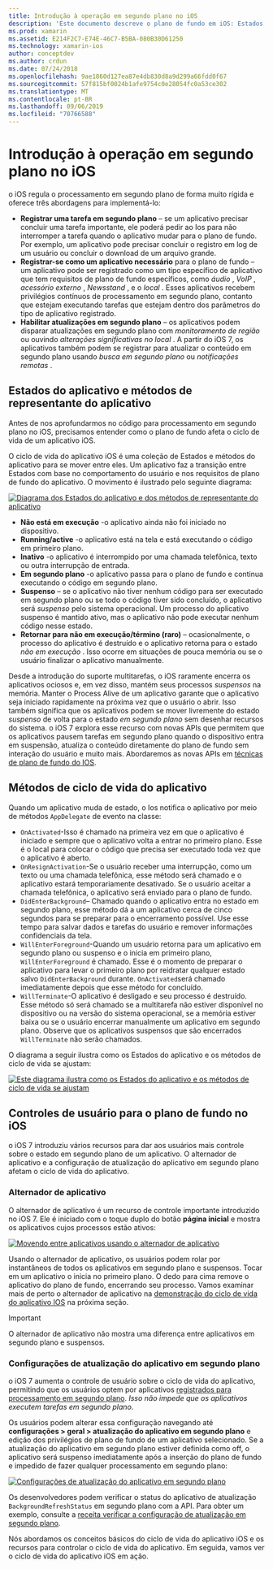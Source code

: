 ```yaml
---
title: Introdução à operação em segundo plano no iOS
description: 'Este documento descreve o plano de fundo em iOS: Estados de aplicativo, métodos de ciclo de vida do aplicativo e atualização de aplicativo em segundo plano.'
ms.prod: xamarin
ms.assetid: E214F2C7-E74E-46C7-B5BA-080B30D61250
ms.technology: xamarin-ios
author: conceptdev
ms.author: crdun
ms.date: 07/24/2018
ms.openlocfilehash: 9ae1860d127ea87e4db830d8a9d299a66fdd0f67
ms.sourcegitcommit: 57f815bf0024b1afe9754c0e28054fc0a53ce302
ms.translationtype: MT
ms.contentlocale: pt-BR
ms.lasthandoff: 09/06/2019
ms.locfileid: "70766588"
---
```

# <a name="introduction-to-backgrounding-in-ios"></a>Introdução à operação em segundo plano no iOS

o iOS regula o processamento em segundo plano de forma muito rígida e oferece três abordagens para implementá-lo:

- **Registrar uma tarefa em segundo plano** – se um aplicativo precisar concluir uma tarefa importante, ele poderá pedir ao Ios para não interromper a tarefa quando o aplicativo mudar para o plano de fundo. Por exemplo, um aplicativo pode precisar concluir o registro em log de um usuário ou concluir o download de um arquivo grande.
- **Registrar-se como um aplicativo necessário** para o plano de fundo – um aplicativo pode ser registrado como um tipo específico de aplicativo que tem requisitos de plano de fundo específicos, como *áudio* , *VoIP* , *acessório externo* , *Newsstand* , e o *local* . Esses aplicativos recebem privilégios contínuos de processamento em segundo plano, contanto que estejam executando tarefas que estejam dentro dos parâmetros do tipo de aplicativo registrado.
- **Habilitar atualizações em segundo plano** – os aplicativos podem disparar atualizações em segundo plano com *monitoramento de região* ou ouvindo *alterações significativas no local* . A partir do iOS 7, os aplicativos também podem se registrar para atualizar o conteúdo em segundo plano usando *busca em segundo plano* ou *notificações remotas* .

## <a name="application-states-and-application-delegate-methods"></a>Estados do aplicativo e métodos de representante do aplicativo

Antes de nos aprofundarmos no código para processamento em segundo plano no iOS, precisamos entender como o plano de fundo afeta o ciclo de vida de um aplicativo iOS.

O ciclo de vida do aplicativo iOS é uma coleção de Estados e métodos do aplicativo para se mover entre eles. Um aplicativo faz a transição entre Estados com base no comportamento do usuário e nos requisitos de plano de fundo do aplicativo. O movimento é ilustrado pelo seguinte diagrama:

 [![](introduction-to-backgrounding-in-ios-images/applicationlifecycle-.png "Diagrama dos Estados do aplicativo e dos métodos de representante do aplicativo")](introduction-to-backgrounding-in-ios-images/applicationlifecycle-.png#lightbox)

- **Não está em execução** -o aplicativo ainda não foi iniciado no dispositivo.
- **Running/active** -o aplicativo está na tela e está executando o código em primeiro plano.
- **Inativo** -o aplicativo é interrompido por uma chamada telefônica, texto ou outra interrupção de entrada.
- **Em segundo plano** -o aplicativo passa para o plano de fundo e continua executando o código em segundo plano.
- **Suspenso** – se o aplicativo não tiver nenhum código para ser executado em segundo plano ou se todo o código tiver sido concluído, o aplicativo será *suspenso* pelo sistema operacional. Um processo do aplicativo suspenso é mantido ativo, mas o aplicativo não pode executar nenhum código nesse estado.
- **Retornar para não em execução/término (raro)** – ocasionalmente, o processo do aplicativo é destruído e o aplicativo retorna para o estado *não em execução* . Isso ocorre em situações de pouca memória ou se o usuário finalizar o aplicativo manualmente.

Desde a introdução do suporte multitarefas, o iOS raramente encerra os aplicativos ociosos e, em vez disso, mantém seus processos *suspensos* na memória. Manter o Process Alive de um aplicativo garante que o aplicativo seja iniciado rapidamente na próxima vez que o usuário o abrir. Isso também significa que os aplicativos podem se mover livremente do estado *suspenso* de volta para o estado *em segundo plano* sem desenhar recursos do sistema. o iOS 7 explora esse recurso com novas APIs que permitem que os aplicativos pausem tarefas em segundo plano quando o dispositivo entra em suspensão, atualiza o conteúdo diretamente do plano de fundo sem interação do usuário e muito mais. Abordaremos as novas APIs em [técnicas de plano de fundo do IOS](~/ios/app-fundamentals/backgrounding/ios-backgrounding-techniques/index.md).

## <a name="application-lifecycle-methods"></a>Métodos de ciclo de vida do aplicativo

Quando um aplicativo muda de estado, o Ios notifica o aplicativo por meio de métodos `AppDelegate` de evento na classe:

- `OnActivated`-Isso é chamado na primeira vez em que o aplicativo é iniciado e sempre que o aplicativo volta a entrar no primeiro plano. Esse é o local para colocar o código que precisa ser executado toda vez que o aplicativo é aberto.
- `OnResignActivation`-Se o usuário receber uma interrupção, como um texto ou uma chamada telefônica, esse método será chamado e o aplicativo estará temporariamente desativado. Se o usuário aceitar a chamada telefônica, o aplicativo será enviado para o plano de fundo.
- `DidEnterBackground`– Chamado quando o aplicativo entra no estado em segundo plano, esse método dá a um aplicativo cerca de cinco segundos para se preparar para o encerramento possível. Use esse tempo para salvar dados e tarefas do usuário e remover informações confidenciais da tela.
- `WillEnterForeground`-Quando um usuário retorna para um aplicativo em segundo plano ou suspenso e o inicia em primeiro plano, `WillEnterForeground` é chamado. Esse é o momento de preparar o aplicativo para levar o primeiro plano por reidratar qualquer estado salvo `DidEnterBackground` durante.  `OnActivated`será chamado imediatamente depois que esse método for concluído.
- `WillTerminate`-O aplicativo é desligado e seu processo é destruído. Esse método só será chamado se a multitarefa não estiver disponível no dispositivo ou na versão do sistema operacional, se a memória estiver baixa ou se o usuário encerrar manualmente um aplicativo em segundo plano. Observe que os aplicativos suspensos que são encerrados `WillTerminate` não serão chamados.

O diagrama a seguir ilustra como os Estados do aplicativo e os métodos de ciclo de vida se ajustam:

 [![](introduction-to-backgrounding-in-ios-images/image2.png "Este diagrama ilustra como os Estados do aplicativo e os métodos de ciclo de vida se ajustam")](introduction-to-backgrounding-in-ios-images/image2.png#lightbox)

## <a name="user-controls-for-backgrounding-in-ios"></a>Controles de usuário para o plano de fundo no iOS

o iOS 7 introduziu vários recursos para dar aos usuários mais controle sobre o estado em segundo plano de um aplicativo. O alternador de aplicativo e a configuração de atualização do aplicativo em segundo plano afetam o ciclo de vida do aplicativo.

### <a name="app-switcher"></a>Alternador de aplicativo

O alternador de aplicativo é um recurso de controle importante introduzido no iOS 7. Ele é iniciado com o toque duplo do botão **página inicial** e mostra os aplicativos cujos processos estão ativos:

 [![](introduction-to-backgrounding-in-ios-images/app-switcher-.png "Movendo entre aplicativos usando o alternador de aplicativo")](introduction-to-backgrounding-in-ios-images/app-switcher-.png#lightbox)

Usando o alternador de aplicativo, os usuários podem rolar por instantâneos de todos os aplicativos em segundo plano e suspensos. Tocar em um aplicativo o inicia no primeiro plano. O dedo para cima remove o aplicativo do plano de fundo, encerrando seu processo. Vamos examinar mais de perto o alternador de aplicativo na [demonstração do ciclo de vida do aplicativo IOS](~/ios/app-fundamentals/backgrounding/application-lifecycle-demo.md) na próxima seção.

> [!IMPORTANT]
> O alternador de aplicativo não mostra uma diferença entre aplicativos em segundo plano e suspensos.

### <a name="background-app-refresh-settings"></a>Configurações de atualização do aplicativo em segundo plano

o iOS 7 aumenta o controle de usuário sobre o ciclo de vida do aplicativo, permitindo que os usuários optem por aplicativos [registrados para processamento em segundo plano](~/ios/app-fundamentals/backgrounding/ios-backgrounding-techniques/registering-applications-to-run-in-background.md). *Isso não impede que os aplicativos executem tarefas em segundo plano*.

Os usuários podem alterar essa configuração navegando até **configurações > geral > atualização do aplicativo em segundo plano** e edição dos privilégios de plano de fundo de um aplicativo selecionado. Se a atualização do aplicativo em segundo plano estiver definida como off, o aplicativo será suspenso imediatamente após a inserção do plano de fundo e impedido de fazer qualquer processamento em segundo plano:

 [![](introduction-to-backgrounding-in-ios-images/settings-.png "Configurações de atualização do aplicativo em segundo plano")](introduction-to-backgrounding-in-ios-images/settings-.png#lightbox)

Os desenvolvedores podem verificar o status do aplicativo de atualização `BackgroundRefreshStatus` em segundo plano com a API. Para obter um exemplo, consulte a [receita verificar a configuração de atualização em segundo plano](https://github.com/xamarin/recipes/tree/master/Recipes/ios/multitasking/check_background_refresh_setting).

Nós abordamos os conceitos básicos do ciclo de vida do aplicativo iOS e os recursos para controlar o ciclo de vida do aplicativo. Em seguida, vamos ver o ciclo de vida do aplicativo iOS em ação.
